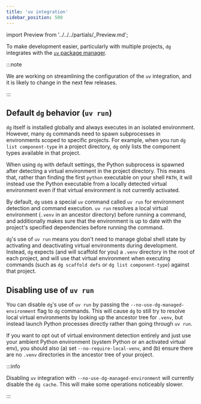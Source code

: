 ```yaml
---
title: 'uv integration'
sidebar_position: 500
---
```


import Preview from '../../../partials/\_Preview.md';

<Preview />

To make development easier, particularly with multiple projects, `dg` integrates with the [`uv` package manager](https://docs.astral.sh/uv/).

:::note

We are working on streamlining the configuration of the `uv` integration, and it
is likely to change in the next few releases.

:::

## Default `dg` behavior (`uv run`)

`dg` itself is installed globally and always executes in an isolated environment. However, many `dg` commands need to spawn subprocesses in environments scoped to specific projects. For example, when you run `dg list component-type` in a project directory, `dg` only lists the component types available in that project.

When using `dg` with default settings, the Python subprocess is spawned after detecting a virtual environment in the project directory. This means that, rather than finding the first `python` executable on your shell `PATH`, it will instead use the Python executable from a locally detected virtual environment even if that virtual environment is not currently activated.

By default, `dg` uses a special `uv` command called `uv run` for environment detection and command execution. `uv run` resolves a local virtual environment (`.venv` in an ancestor directory) before running a command, and additionally makes sure that the environment is up to date with the project's specified dependencies before running the command.

`dg`'s use of `uv run` means you don't need to manage global shell state by activating and deactivating virtual environments during development. Instead, `dg` expects (and will scaffold for you) a `.venv` directory in the root of each project, and will use that virtual environment when executing commands (such as `dg scaffold defs` or `dg list component-type`) against that project.

## Disabling use of `uv run`

You can disable `dg`'s use of `uv run` by passing the `--no-use-dg-managed-environment` flag to `dg` commands. This will cause `dg` to still try to resolve local virtual environments by looking up the ancestor tree for `.venv`, but instead launch Python processes directly rather than going through `uv run`.

If you want to opt out of virtual environment detection entirely and just use your ambient Python environment (system Python or an activated virtual env), you should also (a) set `--no-require-local-venv`, and (b) ensure there are no `.venv` directories in
the ancestor tree of your project.

:::info

Disabling `uv` integration with `--no-use-dg-managed-environment` will
currently disable the `dg cache`. This will make some operations noticeably slower.

:::
